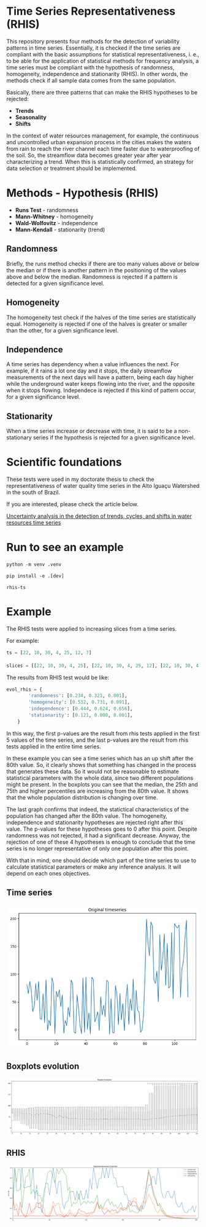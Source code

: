 # Time Series Representativeness (RHIS)

This repository presents four methods for the detection of variability patterns in time series. Essentially, it is checked if the time series are compliant with the basic assumptions for statistical representativeness, i. e., to be able for the application of statistical methods for frequency analysis, a time series must be compliant with the hypothesis of randomness, homogeneity, independence and stationarity (RHIS). In other words, the methods check if all sample data comes from the same population.

Basically, there are three patterns that can make the RHIS hypotheses to be rejected:

* **Trends**
* **Seasonality**
* **Shifts**

In the context of water resources management, for example, the continuous and uncontrolled urban expansion process in the cities makes the waters from rain to reach the river channel each time faster due to waterproofing of the soil. So, the streamflow data becomes greater year after year characterizing a trend. When this is statistically confirmed, an strategy for data selection or treatment should be implemented.

# Methods - Hypothesis (RHIS)

* **Runs Test** - randomness
* **Mann-Whitney** - homogeneity
* **Wald-Wolfovitz** - independence
* **Mann-Kendall** - stationarity (trend)

## Randomness

Briefly, the runs method checks if there are too many values above or below the median or if there is another pattern in the positioning of the values above and below the median. Randomness is rejected if a pattern is detected for a given significance level.

## Homogeneity

The homogeneity test check if the halves of the time series are statistically equal. Homogeneity is rejected if one of the halves is greater or smaller than the other, for a given significance level.

## Independence

A time series has dependency when a value influences the next. For example, if it rains a lot one day and it stops, the daily streamflow measurements of the next days will have a pattern, being each day higher while the underground water keeps flowing into the river, and the opposite when it stops flowing. Independece is rejected if this kind of pattern occur, for a given significance level.

## Stationarity

When a time series increase or decrease with time, it is said to be a non-stationary series if the hypothesis is rejected for a given significance level.


# Scientific foundations

These tests were used in my doctorate thesis to check the representativeness of water quality time series in the Alto Iguaçu Watershed in the south of Brazil.

If you are interested, please check the article below.

[Uncertainty analysis in the detection of trends, cycles, and shifts in water resources time series](https://link.springer.com/article/10.1007/s11269-019-02210-1)

# Run to see an example

```
python -m venv .venv
```
```
pip install -e .[dev]
```
```
rhis-ts
```

# Example

The RHIS tests were applied to increasing slices from a time series.

For example:

```py
ts = [22, 10, 30, 4, 25, 12, 7]

slices = [[22, 10, 30, 4, 25], [22, 10, 30, 4, 25, 12], [22, 10, 30, 4, 25, 12, 7]]
```

The results from RHIS test would be like:

```py
evol_rhis = {
        'randomness': [0.234, 0.321, 0.001],
        'homogeneity': [0.532, 0.731, 0.091],
        'independence': [0.444, 0.624, 0.656],
        'stationarity': [0.121, 0.000, 0.001],
    }
```

In this way, the first p-values are the result from rhis tests applied in the first 5 values of the time series, and the last p-values are the result from rhis tests applied in the entire time series.
    
In these example you can see a time series which has an up shift after the 80th value. So, it clearly shows that something has changed in the process that generates these data. So it would not be reasonable to estimate statistical parameters with the whole data, since two different populations might be present. In the boxplots you can see that the median, the 25th and 75th and higher percentiles are increasing from the 80th value. It shows that the whole population distribution is changing over time.

The last graph confirms that indeed, the statictical characteristics of the population has changed after the 80th value. The homogeneity, independence and stationarity hypotheses are rejected right after this value. The p-values for these hypotheses goes to 0 after this point. Despite randomness was not rejected, it had a significant decrease. Anyway, the rejection of one of these 4 hypotheses is enough to conclude that the time series is no longer representative of only one population after this point.

With that in mind, one should decide which part of the time series to use to calculate statistical parameters or make any inference analysis. It will depend on each ones objectives.

## Time series

![TimeSeries](src/rhis_timeseries/example_plots/original_ts.png)

## Boxplots evolution

![BoxplotEvolution](src/rhis_timeseries/example_plots/boxplot_evolution.png)

## RHIS

![RHISEvolution](src/rhis_timeseries/example_plots/representativeness_evolution.png)
